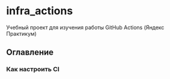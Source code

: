 # infra_actions
Учебный проект для изучения работы GitHub Actions (Яндекс Практикум)
## Оглавление
### Как настроить CI
